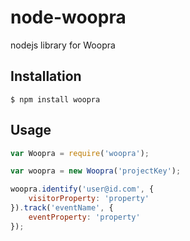 node-woopra
===========

nodejs library for Woopra



## Installation

```
$ npm install woopra
```


## Usage

```javascript
var Woopra = require('woopra');

var woopra = new Woopra('projectKey');

woopra.identify('user@id.com', {
    visitorProperty: 'property'
}).track('eventName', {
    eventProperty: 'property'
});
```
